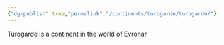 ```yaml
---
{"dg-publish":true,"permalink":"/continents/turogarde/turogarde/"}
---
```


Turogarde is a continent in the world of Evronar